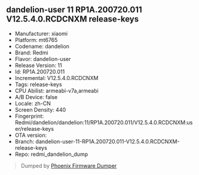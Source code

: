 ## dandelion-user 11 RP1A.200720.011 V12.5.4.0.RCDCNXM release-keys
- Manufacturer: xiaomi
- Platform: mt6765
- Codename: dandelion
- Brand: Redmi
- Flavor: dandelion-user
- Release Version: 11
- Id: RP1A.200720.011
- Incremental: V12.5.4.0.RCDCNXM
- Tags: release-keys
- CPU Abilist: armeabi-v7a,armeabi
- A/B Device: false
- Locale: zh-CN
- Screen Density: 440
- Fingerprint: Redmi/dandelion/dandelion:11/RP1A.200720.011/V12.5.4.0.RCDCNXM:user/release-keys
- OTA version: 
- Branch: dandelion-user-11-RP1A.200720.011-V12.5.4.0.RCDCNXM-release-keys
- Repo: redmi_dandelion_dump


>Dumped by [Phoenix Firmware Dumper](https://github.com/DroidDumps/phoenix_firmware_dumper)
